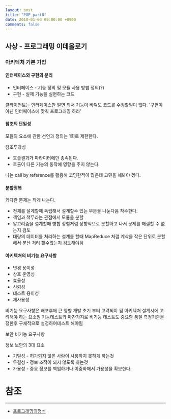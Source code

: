 ```yaml
---
layout: post
title: "POP_part8"
date: 2018-01-03 09:00:00 +0900
comments: false
---
```


## 사상 - 프로그래밍 이데올로기

### 아키텍처 기본 기법

#### 인터페이스와 구현의 분리

* 인터페이스 - 기능 정의 및 모듈 사용 방법 정의(?)
* 구현 - 실제 기능을 실현하는 코드

클라이언트는 인터페이스만 알면 되서 기능이 바껴도 코드를 수정할일이 없다.
'구현이 아닌 인터페이스에 맞춰 프로그래밍 하라'

#### 참조의 단일성

모듈의 요소에 관한 선언과 정의는 1회로 제한한다.

참조투과성

* 호출결과가 파라미터에만 종속된다.
* 호출이 다른 기능의 동작에 영향을 주지 않는다.

나는 call by reference를 활용해 코딩한적이 많은데 고민을 해봐야 겠다.

#### 분할정복

커다란 문제는 작게 나눈다.
* 전체를 설계할때 독립해서 설계할수 있는 부분을 나눈다음 착수한다.
* 책임과 책무라는 관점에서 모듈을 분할
* 알고리즘을 설계할때 병합 정렬처럼 상향식으로 분할하고 나서 문제를 해결할 수 없는지 검토
* 대량의 데이터를 처리하는 설계를 할때 MapReduce 처럼 계삭을 작은 단위로 분할 해서 분산 처리 할수없는지 검토해야됨

#### 아키텍쳐의 비기능 요구사항

* 변경 용이성
* 상호 운영성
* 효율성
* 신뢰성
* 테스트 용이성
* 재사용성

비기능 요구사항은 배포후에 큰 영향 개발 초기 부터 고려되야 됨
아키텍쳐 설계시에 고려해야 하는 요소임
기능테스트와 마찬가지로 비기능 테스트도 중요함 품질 측정기준을 정한후 구체적으로 설정하여테스트 해야됨

보안 비기능 요구사항

정보 보안의 3대 요소
* 기밀성 - 허가되지 않은 사람이 사용하지 못하게 하는것
* 무결성 - 정보 조작이 되지 않도록 하는것
* 가용성 - 중요 정보를 백업하거나 이중화해서 가용성을 확보한다.



# 참조 
-----
* [프로그래밍의정석](http://www.yes24.com/24/Goods/55254076?Acode=101)
